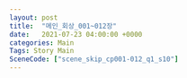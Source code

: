 ```yaml
---
layout: post
title:  "메인_회상_001~012장"
date:   2021-07-23 04:00:00 +0000
categories: Main
Tags: Story Main
SceneCode: ["scene_skip_cp001-012_q1_s10"]
---
```

